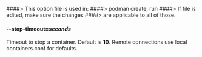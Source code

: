 ####> This option file is used in:
####>   podman create, run
####> If file is edited, make sure the changes
####> are applicable to all of those.
#### **--stop-timeout**=*seconds*

Timeout to stop a container. Default is **10**.
Remote connections use local containers.conf for defaults.
